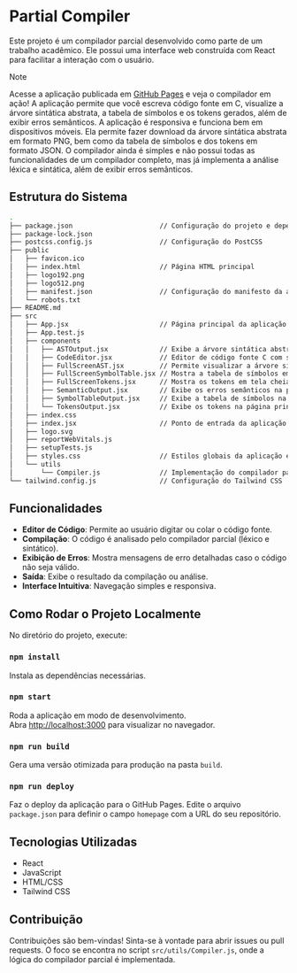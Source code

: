 # Partial Compiler

Este projeto é um compilador parcial desenvolvido como parte de um trabalho acadêmico. Ele possui uma interface web construída com React para facilitar a interação com o usuário.

>[!NOTE]
> Acesse a aplicação publicada em [GitHub Pages](https://gabriel-feltes.github.io/partial-compiler/) e veja o compilador em ação!
> A aplicação permite que você escreva código fonte em C, visualize a árvore sintática abstrata, a tabela de símbolos e os tokens gerados, além de exibir erros semânticos.
> A aplicação é responsiva e funciona bem em dispositivos móveis. Ela permite fazer download da árvore sintática abstrata em formato PNG, bem como da tabela de símbolos e dos tokens em formato JSON.
> O compilador ainda é simples e não possui todas as funcionalidades de um compilador completo, mas já implementa a análise léxica e sintática, além de exibir erros semânticos.

## Estrutura do Sistema

```bash
.
├── package.json                      // Configuração do projeto e dependências
├── package-lock.json
├── postcss.config.js                 // Configuração do PostCSS
├── public
│   ├── favicon.ico
│   ├── index.html                    // Página HTML principal
│   ├── logo192.png
│   ├── logo512.png
│   ├── manifest.json                 // Configuração do manifesto da aplicação web
│   └── robots.txt
├── README.md
├── src
│   ├── App.jsx                       // Página principal da aplicação React
│   ├── App.test.js
│   ├── components
│   │   ├── ASTOutput.jsx             // Exibe a árvore sintática abstrata na página principal
│   │   ├── CodeEditor.jsx            // Editor de código fonte C com suporte a destaque de sintaxe
│   │   ├── FullScreenAST.jsx         // Permite visualizar a árvore sintática abstrata em tela cheia e exportar como PNG
│   │   ├── FullScreenSymbolTable.jsx // Mostra a tabela de símbolos em tela cheia
│   │   ├── FullScreenTokens.jsx      // Mostra os tokens em tela cheia
│   │   ├── SemanticOutput.jsx        // Exibe os erros semânticos na página principal
│   │   ├── SymbolTableOutput.jsx     // Exibe a tabela de símbolos na página principal
│   │   └── TokensOutput.jsx          // Exibe os tokens na página principal
│   ├── index.css
│   ├── index.jsx                     // Ponto de entrada da aplicação React
│   ├── logo.svg
│   ├── reportWebVitals.js
│   ├── setupTests.js
│   ├── styles.css                    // Estilos globais da aplicação e Tailwind CSS
│   └── utils
│       └── Compiler.js               // Implementação do compilador parcial
└── tailwind.config.js                // Configuração do Tailwind CSS
```

## Funcionalidades

- **Editor de Código**: Permite ao usuário digitar ou colar o código fonte.
- **Compilação**: O código é analisado pelo compilador parcial (léxico e sintático).
- **Exibição de Erros**: Mostra mensagens de erro detalhadas caso o código não seja válido.
- **Saída**: Exibe o resultado da compilação ou análise.
- **Interface Intuitiva**: Navegação simples e responsiva.

## Como Rodar o Projeto Localmente

No diretório do projeto, execute:

### `npm install`

Instala as dependências necessárias.

### `npm start`

Roda a aplicação em modo de desenvolvimento.\
Abra [http://localhost:3000](http://localhost:3000) para visualizar no navegador.

### `npm run build`

Gera uma versão otimizada para produção na pasta `build`.

### `npm run deploy`

Faz o deploy da aplicação para o GitHub Pages. Edite o arquivo `package.json` para definir o campo `homepage` com a URL do seu repositório.

## Tecnologias Utilizadas

- React
- JavaScript
- HTML/CSS
- Tailwind CSS

## Contribuição

Contribuições são bem-vindas! Sinta-se à vontade para abrir issues ou pull requests. O foco se encontra no script `src/utils/Compiler.js`, onde a lógica do compilador parcial é implementada.
